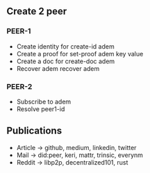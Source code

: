 ## Create 2 peer

### PEER-1

- Create identity for create-id adem
- Create a proof for set-proof adem key value
- Create a doc for create-doc adem
- Recover adem recover adem

### PEER-2

- Subscribe to adem
- Resolve peer1-id

## Publications

- Article -> github, medium, linkedin, twitter
- Mail -> did:peer, keri, mattr, trinsic, everynm
- Reddit -> libp2p, decentralized101, rust


